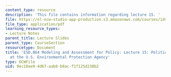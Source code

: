 ```yaml
---
content_type: resource
description: 'This file contains information regarding lecture 15. '
file: https://ol-ocw-studio-app-production.s3.amazonaws.com/courses/ids-410j-modeling-and-assessment-for-policy-spring-2013/9ec10ae94d67aab8b8acf1f125d238b2_MITESD_864S13_lecture15.pdf
file_type: application/pdf
learning_resource_types:
- Lecture Notes
parent_title: Lecture Slides
parent_type: CourseSection
resourcetype: Document
title: 'ESD.864 Modeling and Assessment for Policy: Lecture 15: Politics and Modeling
  at the U.S. Environmental Protection Agency'
type: OCWFile
uid: 9ec10ae9-4d67-aab8-b8ac-f1f125d238b2
---
```

